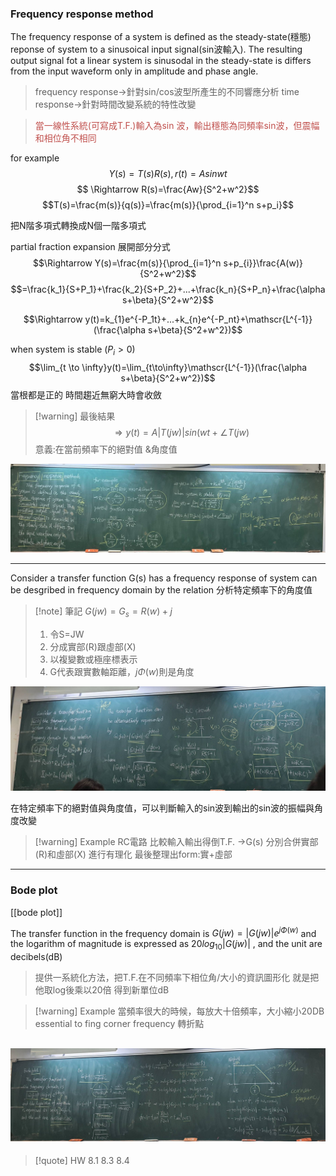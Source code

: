 ### Frequency response method

The frequency response of a system is defined as the steady-state(穩態) reponse of system to a sinusoical input signal(sin波輸入). The resulting output signal fot a linear system is sinusodal in the steady-state is differs from the input waveform only in amplitude and phase angle.

>frequency response->針對sin/cos波型所產生的不同響應分析
>time response->針對時間改變系統的特性改變

><font color="#c0504d">當一線性系統(可寫成T.F.)輸入為sin 波，輸出穩態為同頻率sin波，但震幅和相位角不相同</font>

for example
$$Y(s)=T(s)R(s),r(t)=Asinwt$$
$$  \Rightarrow R(s)=\frac{Aw}{S^2+w^2}$$
$$T(s)=\frac{m(s)}{q(s)}=\frac{m(s)}{\prod_{i=1}^n s+p_i}$$

把N階多項式轉換成N個一階多項式

partial fraction expansion 展開部分分式
$$\Rightarrow Y(s)=\frac{m(s)}{\prod_{i=1}^n s+p_{i}}\frac{A(w)}{S^2+w^2}$$
$$=\frac{k_1}{S+P_1}+\frac{k_2}{S+P_2}+...+\frac{k_n}{S+P_n}+\frac{\alpha s+\beta}{S^2+w^2}$$

$$\Rightarrow y(t)=k_{1}e^{-P_1t}+...+k_{n}e^{-P_nt}+\mathscr{L^{-1}}(\frac{\alpha s+\beta}{S^2+w^2})$$


when system is stable ($P_i>0$)
$$\lim_{t \to \infty}y(t)=\lim_{t\to\infty}\mathscr{L^{-1}}(\frac{\alpha s+\beta}{S^2+w^2})$$
當根都是正的 時間趨近無窮大時會收斂

>[!warning] 最後結果
>$$\Rightarrow y(t)=A|T(jw)|sin(wt+\angle {T(jw)}$$
>意義:在當前頻率下的絕對值 &角度值


![|900](https://raw.githubusercontent.com/Ash0645/image_remote/main/202305240148828.jpg?token=AZUUVI4HO6MEGATCTK5JVUDENT6JG)

---

Consider a transfer function G(s) has a frequency response of system can be desgribed in frequency domain by the relation 
分析特定頻率下的角度值

>[!note] 筆記
>$G(jw)=G_{s}=R(w)+j$
>1. 令S=JW
>2. 分成實部(R)跟虛部(X)
>3. 以複變數或極座標表示
>4. G代表跟實數軸距離，$j\Phi(w)$則是角度


![|650](https://raw.githubusercontent.com/Ash0645/image_remote/main/202305240214942.jpg?token=AZUUVI6SNYSMVEXPAWJ27D3ENUBLA)


在特定頻率下的絕對值與角度值，可以判斷輸入的sin波到輸出的sin波的振幅與角度改變

>[!warning] Example RC電路
>比較輸入輸出得倒T.F. ->G(s)
>分別合併實部(R)和虛部(X)
>進行有理化
>最後整理出form:實+虛部


---
### Bode plot

[[bode plot]]

The transfer function in the frequency domain is $G(jw)=|G(jw)|e^{j\Phi(w)}$ and the logarithm of magnitude is expressed as $20log_{10}|G(jw)|$ , and the unit are decibels(dB)

> 提供一系統化方法，把T.F.在不同頻率下相位角/大小的資訊圖形化
> 就是把他取log後乘以20倍 得到新單位dB

>[!warning] Example
>當頻率很大的時候，每放大十倍頻率，大小縮小20DB
>essential to fing corner frequency 轉折點

![|1475](https://raw.githubusercontent.com/Ash0645/image_remote/main/202305240243564.jpg?token=AZUUVI44TCY7BH4ALGO4QMTENUEZQ)
---
>[!quote] HW
>8.1
>8.3
>8.4

